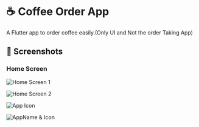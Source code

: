 # ☕ Coffee Order App

A Flutter app to order coffee easily.(Only UI and Not the order Taking App)

## 📸 Screenshots

### Home Screen
![Home Screen 1](screenshots/2.png)

![Home Screen 2](screenshots/3.png)

![App Icon](screenshots/app_icons.png)

![AppName & Icon](screenshots/1.png)
